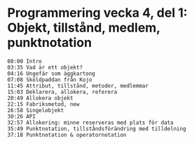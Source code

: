 # Programmering vecka 4, del 1: Objekt, tillstånd, medlem, punktnotation

```
00:00 Intro
03:35 Vad är ett objekt? 
04:16 Ungefär som äggkartong
07:08 Sköldpaddan från Kojo
11:45 Attribut, tillstånd, metoder, medlemmar
15:03 Deklarera, allokera, referera
20:49 Allokera objekt
22:15 Fabriksmetod, new
26:58 Singelobjekt
30:26 API
32:57 Allokering: minne reserveras med plats för data
35:49 Punktnotation, tillståndsförändring med tilldelning
37:18 Punktnotation & operatornotation
```
